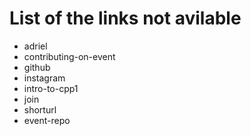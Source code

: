 # List of the links not avilable

- adriel
- contributing-on-event
- github
- instagram
- intro-to-cpp1
- join
- shorturl
- event-repo
